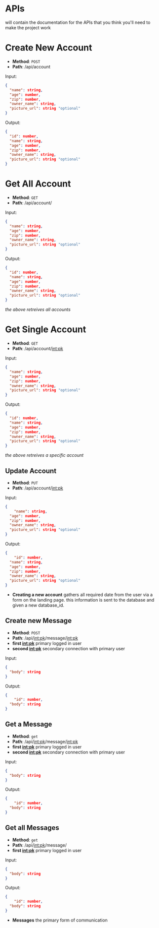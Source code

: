 # APIs
  will contain the documentation for the APIs that you think you'll need to make the project work

# Create New Account
* **Method**: `POST`
* **Path**: /api/account

Input:

```json
{
  "name": string,
  "age": number,
  "zip": number,
  "owner_name": string,
  "picture_url": string "optional"
}
```

Output:

```json
{
  "id": number,
  "name": string,
  "age": number,
  "zip": number,
  "owner_name": string,
  "picture_url": string "optional"
}
```

# Get All Account 
* **Method**: `GET`
* **Path**: /api/account/ 

Input:

```json
{
  "name": string,
  "age": number,
  "zip": number,
  "owner_name": string,
  "picture_url": string "optional"
}
```

Output:

```json
{
  "id": number,
  "name": string,
  "age": number,
  "zip": number,
  "owner_name": string,
  "picture_url": string "optional"
}
```
 *the above retreives all accounts*

# Get Single Account
 * **Method**: `GET`
* **Path**: /api/account/<int:pk>

Input:

```json
{
  "name": string,
  "age": number,
  "zip": number,
  "owner_name": string,
  "picture_url": string "optional"
}
```

Output:

```json
{
  "id": number,
  "name": string,
  "age": number,
  "zip": number,
  "owner_name": string,
  "picture_url": string "optional"
}
```
 *the above retreives a specific account* 

## Update Account

* **Method**: `PUT`
* **Path**: /api/account/<int:pk>

Input:

```json
{
    "name": string,
  "age": number,
  "zip": number,
  "owner_name": string,
  "picture_url": string "optional"
}
```

Output:

```json
{
    "id": number,
  "name": string,
  "age": number,
  "zip": number,
  "owner_name": string,
  "picture_url": string "optional"
}
```

* **Creating a new account** gathers all required date
from the user via a form on the landing page. this information is sent to the database and given a new database_id.


## Create new Message

* **Method**: `POST`
* **Path**: /api/<int:pk>/message/<int:pk>
* **first <int:pk>** primary logged in user
* **second <int:pk>** secondary connection with primary user

Input:

```json
{
  "body": string
}
```

Output:

```json
{
    "id": number,
  "body": string
}
```
## Get a Message

* **Method**: `get` 
* **Path**: /api/<int:pk>/message/<int:pk>
* **first <int:pk>** primary logged in user
* **second <int:pk>** secondary connection with primary user

Input:

```json
{
  "body": string
}
```

Output:

```json
{
    "id": number,
  "body": string
}
```

## Get all Messages

* **Method**: `get` 
* **Path**: /api/<int:pk>/message/
* **first <int:pk>** primary logged in user

Input:

```json
{
  "body": string
}
```

Output:

```json
{
    "id": number,
  "body": string
}
```

* **Messages**  the primary form of communication